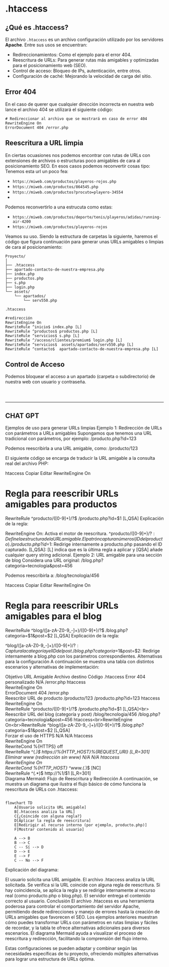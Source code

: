 # .htaccess
## ¿Qué es .htaccess?
El archivo  `.htaccess` es un archivo configuración utilizado por los servidores **Apache**.
Entre sus usos se encuentran:

- Redireccionamientos: Como el ejemplo para el error 404.
- Reescritura de URLs: Para generar rutas más amigables y optimizadas para el posicionamiento web (SEO).
- Control de acceso: Bloqueo de IPs, autenticación, entre otros.
- Configuración de caché: Mejorando la velocidad de carga del sitio.



## Error 404
En el caso de querer que cualquier dirección incorrecta en nuestra web lance el archivo 404 se utilizará el siguiente código:

```htaccess
# Redireccionar al archivo que se mostrará en caso de error 404
RewriteEngine On
ErrorDocument 404 /error.php
```

## Reescritura a URL limpia
En ciertas ocuasiones nos podemos encontrar con rutas de URLs con extensiones de archivos o estructuras poco amigables de cara al posicionamiento SEO.
En esos casos podemos reconvertir cosas tipo:
Tenemos esta url un poco fea:
- `https://miweb.com/productos/playeros-rojos.php`
- `https://miweb.com/productos/864545.php`
- `https://miweb.com/productos?procuto=playero-34554`
- 
Podemos reconvertirlo a una estrucuta como estas:
- `https://miweb.com/productos/deporte/tenis/playeros/adidas/running-air-4200`
- `https://miweb.com/productos/playeros-rojos`

Veamos su uso.
Siendo la estructura de carpetas la siguiente, haremos el código que figura continuación para generar unas URLs amigables o limpias de cara al posicionamiento:

```
Proyecto/
│  
├── .htaccess
├── apartado-contacto-de-nuestra-empresa.php
├── index.php
├── productos.php
├── s.php
├── login.php
└── assets/
    └── apartados/
        └── serv550.php
```
`.htaccess`
```htaccess
#redirección
RewriteEngine On
RewriteRule ^inicio$ index.php [L]
RewriteRule ^productos$ productos.php [L]
RewriteRule ^servicios$ s.php [L]
RewriteRule ^/acceso/clientes/premium$ login.php [L]
RewriteRule ^servicios$  assets/apartados/serv550.php [L]
RewriteRule ^contacto$  apartado-contacto-de-nuestra-empresa.php [L]
```


## Control de Acceso
Podemos bloquear el acceso a un apartado (carpeta o subdirectorio) de nuestra web con usuario y contraseña.

```htaccess



```


------

CHAT GPT
----

Ejemplos de uso para generar URLs limpias
Ejemplo 1: Redirección de URLs con parámetros a URLs amigables
Supongamos que tenemos una URL tradicional con parámetros, por ejemplo:
/producto.php?id=123

Podemos reescribirla a una URL amigable, como:
/producto/123


El siguiente código se encarga de traducir la URL amigable a la consulta real del archivo PHP:

htaccess
Copiar
Editar
RewriteEngine On

# Regla para reescribir URLs amigables para productos
RewriteRule ^producto/([0-9]+)/?$ /producto.php?id=$1 [L,QSA]
Explicación de la regla:

RewriteEngine On: Activa el motor de reescritura.
^producto/([0-9]+)/?$: Define la estructura de la URL amigable. El patrón captura números (ID del producto).
/producto.php?id=$1: Redirige internamente a producto.php pasando el ID capturado.
[L,QSA]: [L] indica que es la última regla a aplicar y [QSA] añade cualquier query string adicional.
Ejemplo 2: URL amigable para una sección de blog
Considera una URL original:
/blog.php?categoria=tecnologia&post=456

Podemos reescribirla a:
/blog/tecnologia/456

htaccess
Copiar
Editar
RewriteEngine On

# Regla para reescribir URLs amigables para el blog
RewriteRule ^blog/([a-zA-Z0-9_-]+)/([0-9]+)/?$ /blog.php?categoria=$1&post=$2 [L,QSA]
Explicación de la regla:

^blog/([a-zA-Z0-9_-]+)/([0-9]+)/?$: Captura la categoría y el ID del post.
/blog.php?categoria=$1&post=$2: Redirige internamente a blog.php con los parámetros correspondientes.
Alternativas para la configuración
A continuación se muestra una tabla con distintos escenarios y alternativas de implementación:

Objetivo	URL Amigable	Archivo destino	Código .htaccess
Error 404 personalizado	N/A	/error.php	htaccess<br>RewriteEngine On<br>ErrorDocument 404 /error.php<br>
Reescribir URL de producto	/producto/123	/producto.php?id=123	htaccess<br>RewriteEngine On<br>RewriteRule ^producto/([0-9]+)/?$ /producto.php?id=$1 [L,QSA]<br>
Reescribir URL del blog (categoría y post)	/blog/tecnologia/456	/blog.php?categoria=tecnologia&post=456	htaccess<br>RewriteEngine On<br>RewriteRule ^blog/([a-zA-Z0-9_-]+)/([0-9]+)/?$ /blog.php?categoria=$1&post=$2 [L,QSA]<br>
Forzar el uso de HTTPS	N/A	N/A	htaccess<br>RewriteEngine On<br>RewriteCond %{HTTPS} off<br>RewriteRule ^(.*)$ https://%{HTTP_HOST}%{REQUEST_URI} [L,R=301]<br>
Eliminar www (redirección sin www)	N/A	N/A	htaccess<br>RewriteEngine On<br>RewriteCond %{HTTP_HOST} ^www\.(.*)$ [NC]<br>RewriteRule ^(.*)$ http://%1/$1 [L,R=301]<br>
Diagrama Mermaid: Flujo de Reescritura y Redirección
A continuación, se muestra un diagrama que ilustra el flujo básico de cómo funciona la reescritura de URLs con .htaccess:

```mermaid

flowchart TD
    A[Usuario solicita URL amigable]
    B[.htaccess analiza la URL]
    C{¿Coincide con alguna regla?}
    D[Aplicar la regla de reescritura]
    E[Redirigir al recurso interno (por ejemplo, producto.php)]
    F[Mostrar contenido al usuario]
    
    A --> B
    B --> C
    C -- Sí --> D
    D --> E
    E --> F
    C -- No --> F

```    
Explicación del diagrama:

El usuario solicita una URL amigable.
El archivo .htaccess analiza la URL solicitada.
Se verifica si la URL coincide con alguna regla de reescritura.
Si hay coincidencia, se aplica la regla y se redirige internamente al recurso real (como producto.php o blog.php).
El servidor entrega el contenido correcto al usuario.
Conclusión
El archivo .htaccess es una herramienta poderosa para controlar el comportamiento del servidor Apache, permitiendo desde redirecciones y manejo de errores hasta la creación de URLs amigables que favorecen el SEO. Los ejemplos anteriores muestran cómo puedes transformar URLs con parámetros en rutas limpias y fáciles de recordar, y la tabla te ofrece alternativas adicionales para diversos escenarios. El diagrama Mermaid ayuda a visualizar el proceso de reescritura y redirección, facilitando la comprensión del flujo interno.

Estas configuraciones se pueden adaptar y combinar según las necesidades específicas de tu proyecto, ofreciendo múltiples alternativas para lograr una estructura de URLs óptima.
